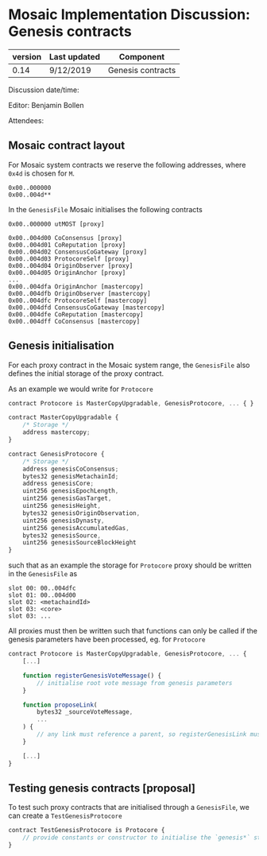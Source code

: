 # Mosaic Implementation Discussion: Genesis contracts

| version | Last updated | Component          |
| ------- | ------------ | ------------------ |
| 0.14    | 9/12/2019    | Genesis contracts  |

Discussion date/time:

Editor: Benjamin Bollen

Attendees:

## Mosaic contract layout

For Mosaic system contracts we reserve the following addresses, where `0x4d` is chosen for `M`.

```
0x00..000000
0x00..004d**
```

In the `GenesisFile` Mosaic initialises the following contracts
```
0x00..000000 utMOST [proxy]

0x00..004d00 CoConsensus [proxy]
0x00..004d01 CoReputation [proxy]
0x00..004d02 ConsensusCoGateway [proxy]
0x00..004d03 ProtocoreSelf [proxy]
0x00..004d04 OriginObserver [proxy]
0x00..004d05 OriginAnchor [proxy]
...
0x00..004dfa OriginAnchor [mastercopy]
0x00..004dfb OriginObserver [mastercopy]
0x00..004dfc ProtocoreSelf [mastercopy]
0x00..004dfd ConsensusCoGateway [mastercopy]
0x00..004dfe CoReputation [mastercopy]
0x00..004dff CoConsensus [mastercopy]
```

## Genesis initialisation

For each proxy contract in the Mosaic system range, the `GenesisFile` also defines the initial storage of the proxy contract.

As an example we would write for `Protocore`

```js
contract Protocore is MasterCopyUpgradable, GenesisProtocore, ... { }

contract MasterCopyUpgradable {
    /* Storage */
    address mastercopy;
}

contract GenesisProtocore {
    /* Storage */
    address genesisCoConsensus;
    bytes32 genesisMetachainId;
    address genesisCore;
    uint256 genesisEpochLength,
    uint256 genesisGasTarget,
    uint256 genesisHeight,
    bytes32 genesisOriginObservation,
    uint256 genesisDynasty,
    uint256 genesisAccumulatedGas,
    bytes32 genesisSource,
    uint256 genesisSourceBlockHeight
}
```
such that as an example the storage for `Protocore` proxy should be written in the `GenesisFile` as
```
slot 00: 00..004dfc
slot 01: 00..004d00
slot 02: <metachaindId>
slot 03: <core>
slot 03: ...
```
All proxies must then be written such that functions can only be called if the genesis parameters have been processed, eg. for `Protocore`

```js
contract Protocore is MasterCopyUpgradable, GenesisProtocore, ... {
    [...]

    function registerGenesisVoteMessage() {
        // initialise root vote message from genesis parameters
    }

    function proposeLink(
        bytes32 _sourceVoteMessage,
        ...
    ) {
        // any link must reference a parent, so registerGenesisLink must be called first
    }

    [...]
}

```

## Testing genesis contracts [proposal]

To test such proxy contracts that are initialised through a `GenesisFile`, we can create a `TestGenesisProtocore`

```js
contract TestGenesisProtocore is Protocore {
    // provide constants or constructor to initialise the `genesis*` storage parameters
}
```
